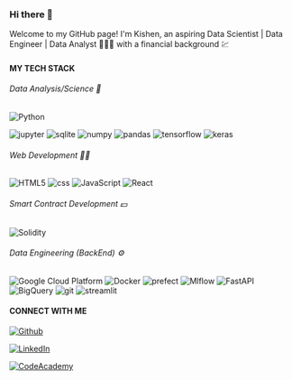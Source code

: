 ### Hi there 👋

<p>Welcome to my GitHub page! I'm Kishen, an aspiring Data Scientist | Data Engineer | Data Analyst 🧑🏽‍💻 with a financial background 💹</p>
<!-- <p> <img src="https://github.com/Kishendas123/Kishendas123/assets/140292825/b3c17cce-bf58-45ff-8420-96e6ea6f498a.gif" alt="GIF" width="200" align="right"></p> -->


<h4>MY TECH STACK</h4>
<!--<h5>languages</h5>-->
<h6>Data Analysis/Science 🔬</h6>
<p>
<img alt="Python" src="https://img.shields.io/badge/-Python-232121?style=flat-square&logo=python&logoColor=white"/> 
</p>
<p>
<img alt="jupyter" src="https://img.shields.io/badge/-Jupyter-b4a7d6?style=flat-square&logo=jupyter&logoColor=white" />
<img alt="sqlite" src="https://img.shields.io/badge/-SQL-6aa84f?style=flat-square&logo=sqlite&logoColor=white" />
<img alt="numpy" src="https://img.shields.io/badge/-NumPy-c27ba0?style=flat-square&logo=numpy&logoColor=white" />
<img alt="pandas" src="https://img.shields.io/badge/-Pandas-351c75?style=flat-square&logo=pandas&logoColor=white" />
<img alt="tensorflow" src="https://img.shields.io/badge/-Tensorflow-38761d?style=flat-square&logo=tensorflow&logoColor=white" />
<img alt="keras" src="https://img.shields.io/badge/-Keras-990000?style=flat-square&logo=keras&logoColor=white" />
</p>
<h6>Web Development 👨‍🎨 </h6>
<p>
<img alt="HTML5" src="https://img.shields.io/badge/-HTML-232121?style=flat-square&logo=HTML5&logoColor=white" />
<img alt="css" src="https://img.shields.io/badge/-CSS-232121?style=flat-square&logo=css&logoColor=white" />
<img alt="JavaScript" src="https://img.shields.io/badge/-JavaScript-232121?style=flat-square&logo=JavaScript&logoColor=white" />
<img alt="React" src="https://img.shields.io/badge/-React-232121?style=flat-square&logo=React&logoColor=white" /> 
</p>
<h6>Smart Contract Development 💵 </h6>
<p>
  <img alt="Solidity" src="https://img.shields.io/badge/-Solidity-232121?style=flat-square&logo=Solidity&logoColor=white" /> 
</p>

<h6>Data Engineering (BackEnd) ⚙️ </h6>
<p>
<img alt="Google Cloud Platform" src="https://img.shields.io/badge/-Google_Cloud_Platform-1a73e8?style=flat-square&logo=google-cloud&logoColor=white" />
<img alt="Docker" src="https://img.shields.io/badge/-Docker-46a2f1?style=flat-square&logo=docker&logoColor=white" />
<img alt="prefect" src="https://img.shields.io/badge/-Prefect-b45f06?style=flat-square&logo=prefect&logoColor=white" />
<img alt="Mlflow" src="https://img.shields.io/badge/-MlFlow-444444?style=flat-square&logo=mlflow&logoColor=white" />
<img alt="FastAPI" src="https://img.shields.io/badge/-FastAPI-444444?style=flat-square&logo=fastapi&logoColor=white" />
<img alt="BigQuery" src="https://img.shields.io/badge/-BigQuery-45818e?style=flat-square&logo=googlebigquery&logoColor=white" /> 
<img alt="git" src="https://img.shields.io/badge/-Git-F05032?style=flat-square&logo=git&logoColor=white" />
<img alt="streamlit" src="https://img.shields.io/badge/-Streamlit-6fa8dc?style=flat-square&logo=streamlit&logoColor=white" />
</p>


<h4>CONNECT WITH ME</h4>
<p>
  <a href="https://github.com/Kishendas123" target="_blank">
    <img alt="Github" src="https://img.shields.io/badge/GitHub-4a3b6a.svg?&style=for-the-badge&logo=Github&logoColor=white" />
  </a>
</p>
<p>
  <a href="https://www.linkedin.com/in/kishen-das/" target="_blank">
    <img alt="LinkedIn" src="https://img.shields.io/badge/linkedin-%230077B5.svg?&style=for-the-badge&logo=linkedin&logoColor=white" />
  </a>
</p>
<p>
  <a href="https://www.codecademy.com/profiles/kishendas123/" target="_blank">
    <img alt="CodeAcademy" src="https://img.shields.io/badge/codecademy-c3b091?&style=for-the-badge&logo=codecademy&logoColor=black" />
  </a>
</p>
